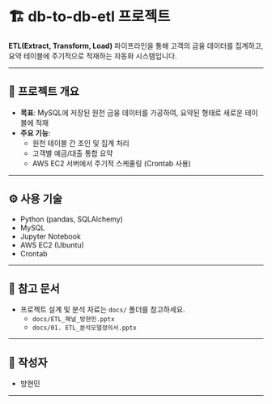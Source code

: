 # 🏗️ db-to-db-etl 프로젝트

**ETL(Extract, Transform, Load)** 파이프라인을 통해 고객의 금융 데이터를 집계하고,  
요약 테이블에 주기적으로 적재하는 자동화 시스템입니다.

---

## 📌 프로젝트 개요

- **목표**: MySQL에 저장된 원천 금융 데이터를 가공하여, 요약된 형태로 새로운 테이블에 적재
- **주요 기능**:
  - 원천 테이블 간 조인 및 집계 처리
  - 고객별 예금/대출 통합 요약
  - AWS EC2 서버에서 주기적 스케줄링 (Crontab 사용)

---


## ⚙️ 사용 기술

- Python (pandas, SQLAlchemy)
- MySQL
- Jupyter Notebook
- AWS EC2 (Ubuntu)
- Crontab

---


## 📎 참고 문서

- 프로젝트 설계 및 분석 자료는 `docs/` 폴더를 참고하세요.
    - `docs/ETL_패널_방현민.pptx`
    - `docs/01. ETL_분석모델정의서.pptx`

---

## 👤 작성자

- 방현민 

---

